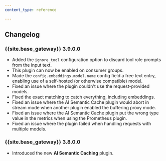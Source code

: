 ```yaml
---
content_type: reference

---
```


## Changelog

### {{site.base_gateway}} 3.9.0.0
* Added the `ignore_tool` configuration option to discard tool role prompts from the input text.
* This plugin can now be enabled on consumer groups.
* Made the `config.embeddings.model.name` config field a free text entry, enabling use of a self-hosted (or otherwise compatible) model.
* Fixed an issue where the plugin couldn't use the request-provided models.
* Fixed the exact matching to catch everything, including embeddings.
* Fixed an issue where the AI Semantic Cache plugin would abort in stream mode when another plugin enabled the buffering proxy mode.
* Fixed an issue where the AI Semantic Cache plugin put the wrong type value in the metrics when using the Prometheus plugin.
* Fixed an issue where the plugin failed when handling requests with multiple models.


### {{site.base_gateway}} 3.8.0.0

* Introduced the new **AI Semantic Caching** plugin.